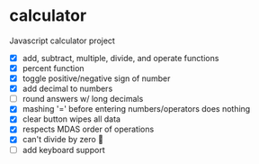 # calculator
Javascript calculator project

- [x] add, subtract, multiple, divide, and operate functions
- [x] percent function
- [x] toggle positive/negative sign of number
- [x] add decimal to numbers
- [ ] round answers w/ long decimals
- [x] mashing '=' before entering numbers/operators does nothing
- [x] clear button wipes all data
- [x] respects MDAS order of operations
- [x] can't divide by zero :no_good:
- [ ] add keyboard support